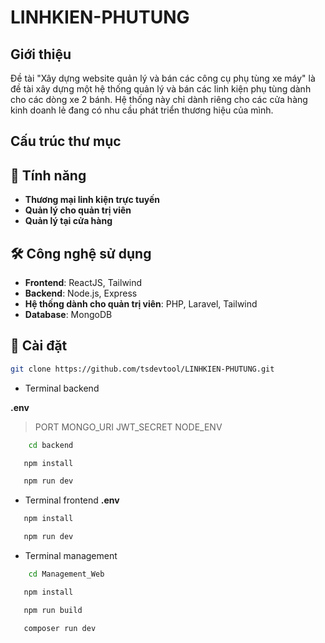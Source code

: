 # LINHKIEN-PHUTUNG

## Giới thiệu

Đề tài "Xây dựng website quản lý và bán các công cụ phụ tùng xe máy" là đề tài xây dựng một hệ thống quản lý và bán các linh kiện phụ tùng dành cho các dòng xe 2 bánh. Hệ thống này chỉ dành riêng cho các cửa hàng kinh doanh lẻ đang có nhu cầu phát triển thương hiệu của mình.

## Cấu trúc thư mục

## 🎯 Tính năng

- **Thương mại linh kiện trực tuyến**
- **Quản lý cho quản trị viên**
- **Quản lý tại cửa hàng**

## 🛠️ Công nghệ sử dụng

- **Frontend**: ReactJS, Tailwind
- **Backend**: Node.js, Express
- **Hệ thống dành cho quản trị viên**: PHP, Laravel, Tailwind
- **Database**: MongoDB

## 🚀 Cài đặt

```sh
git clone https://github.com/tsdevtool/LINHKIEN-PHUTUNG.git
```

- Terminal backend

**.env**

> PORT
> MONGO_URI
> JWT_SECRET
> NODE_ENV

```sh
    cd backend
```

```sh
   npm install
```

```sh
   npm run dev
```

- Terminal frontend
  **.env**

```sh
   npm install
```

```sh
   npm run dev
```

- Terminal management

```sh
    cd Management_Web
```

```sh
   npm install
```

```sh
   npm run build
```

```sh
   composer run dev
```
